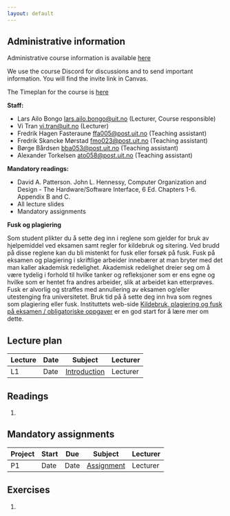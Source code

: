 ```yaml
---
layout: default
---
```


## Administrative information

Administrative course information is available [here]([URL](https://uit.no/utdanning/emner/emne/765734/inf-2200))

We use the course Discord for discussions and to send important information. You will find the invite link in Canvas.

The Timeplan for the course is [here](https://timeplan.uit.no/emne_timeplan.php?sem=22h&module=INF-2200-1#week=33-52)

**Staff:**
* Lars Ailo Bongo <lars.ailo.bongo@uit.no> (Lecturer, Course responsible)
* Vi Tran <vi.tran@uit.no> (Lecturer)
* Fredrik Hagen Fasteraune <ffa005@post.uit.no> (Teaching assistant)
* Fredrik Skancke Mørstad <fmo023@post.uit.no>  (Teaching assistant)
* Børge Bårdsen <bba053@post.uit.no> (Teaching assistant)
* Alexander Torkelsen <ato058@post.uit.no> (Teaching assistant)

**Mandatory readings:**
* David A. Patterson. John L. Hennessy, Computer Organization and Design - The Hardware/Software Interface, 6 Ed. Chapters 1-6. Appendix B and C.
* All lecture slides
* Mandatory assignments

**Fusk og plagiering**

Som student plikter du å sette deg inn i reglene som gjelder for bruk av hjelpemiddel ved eksamen samt regler for kildebruk og sitering. Ved brudd på disse reglene kan du bli mistenkt for fusk eller forsøk på fusk. Fusk på eksamen og plagiering i skriftlige arbeider innebærer at man bryter med det man kaller akademisk redelighet. Akademisk redelighet dreier seg om å være tydelig i forhold til hvilke tanker og refleksjoner som er ens egne og hvilke som er hentet fra andres arbeider, slik at arbeidet kan etterprøves. Fusk er alvorlig og straffes med annullering av eksamen og/eller utestenging fra universitetet. Bruk tid på å sette deg inn hva som regnes som plagiering eller fusk. Instituttets web-side [Kildebruk, plagiering og fusk på eksamen / obligatoriske oppgaver](https://uit.instructure.com/courses/327/pages/kildebruk-plagiering-og-fusk-pa-eksamen-slash-obligatoriske-oppgaver) er en god start for å lære mer om dette.

## Lecture plan

| Lecture   	| Date		    | Subject	  | Lecturer |
|-----------|-----------|-----------|----------|
| L1  | Date | [Introduction](lectures/01-introduction.pptx) | Lecturer |

## Readings

1.

## Mandatory assignments

| Project |	Start      | Due     | Subject | Lecturer |
|---------|------------|---------|----------|---------|
| P1 	    | Date       | Date     | [Assignment](URL) | Lecturer

## Exercises

1.
